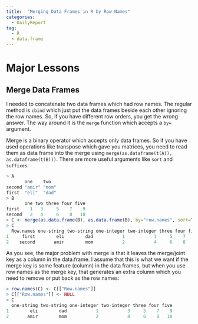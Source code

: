 ```yaml
---
title:  "Merging Data Frames in R by Row Names"
categories: 
  - DailyReport 
tag: 
  - R
  - data.frame 
---
```


# Major Lessons

## Merge Data Frames 

I needed to concatenate two data frames which had row names. The regular method is `cbind` which just put the data frames beside each other ignoring the row names. So, if you have different row orders, you get the wrong answer. The way around it is the `merge` function which accepts a `by=` argument. 

Merge is a binary operator which accepts only data frames. So if you have used operations like transpose which gave you matrices, you need to read them as data frame into the merge using `merge(as.dataframe(t(A)), as.dataframe(t(B)))`. There are more useful arguments like `sort` and `suffixes`:

```R
> A
       one    two  
second "amir" "mom"
first  "eli"  "dad"
> B
       one two three four five
first    1   3     5    7    9
second   2   4     6    8   10
> C <- merge(as.data.frame(B), as.data.frame(B), by="row.names", sort=TRUE, suffixes = c("-string", "-integer"))
> C
  Row.names one-string two-string one-integer two-integer three four five
1     first        eli        dad           1           3     5    7    9
2    second       amir        mom           2           4     6    8   10
```
As you see, the major problem with merge is that it leaves the merge/joint key as a column in the data.frame. I assume that this is what we want if the merge key is some feature (column) in the data frames, but when you use row names as the merge key, that generates an extra column which you need to remove or put back as the row names:
```R
> row.names(C) <- C[["Row.names"]] 
> C[["Row.names"]] <- NULL 
> C
  one-string two-string one-integer two-integer three four five
1        eli        dad           1           3     5    7    9
2       amir        mom           2           4     6    8   10
```

